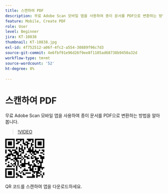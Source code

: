 ```yaml
---
title: 스캔하여 PDF
description: 무료 Adobe Scan 모바일 앱을 사용하여 종이 문서를 PDF으로 변환하는 방법을 알아봅니다.
feature: Mobile, Create PDF
role: User
level: Beginner
jira: KT-10838
thumbnail: KT-10838.jpg
exl-id: 4f752512-a06f-4fc2-a554-30889f96c7d3
source-git-commit: 4e6fbf91e96d26f9ee8f1105ad68738b9450a32d
workflow-type: tm+mt
source-wordcount: '52'
ht-degree: 0%

---
```


# 스캔하여 PDF

무료 Adobe Scan 모바일 앱을 사용하여 종이 문서를 PDF으로 변환하는 방법을 알아봅니다.

>[!VIDEO](https://video.tv.adobe.com/v/3409254?quality=12&learn=on&hidetitle=true)

![QR 코드](../assets/Scanqrcode.jpg)

QR 코드를 스캔하여 앱을 다운로드하세요.
